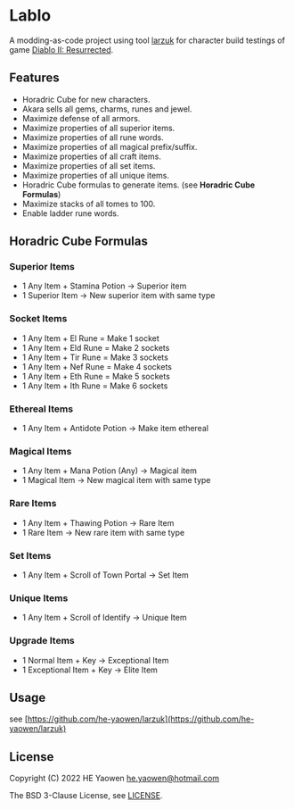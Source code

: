 # Lablo

A modding-as-code project using tool [larzuk][1] for character build testings of
game [Diablo II: Resurrected][2].

## Features

- Horadric Cube for new characters.
- Akara sells all gems, charms, runes and jewel.
- Maximize defense of all armors.
- Maximize properties of all superior items.
- Maximize properties of all rune words.
- Maximize properties of all magical prefix/suffix.
- Maximize properties of all craft items.
- Maximize properties of all set items.
- Maximize properties of all unique items.
- Horadric Cube formulas to generate items. (see **Horadric Cube Formulas**)
- Maximize stacks of all tomes to 100.
- Enable ladder rune words.

## Horadric Cube Formulas

### Superior Items

- 1 Any Item + Stamina Potion -> Superior item
- 1 Superior Item -> New superior item with same type

### Socket Items

- 1 Any Item + El Rune = Make 1 socket
- 1 Any Item + Eld Rune = Make 2 sockets
- 1 Any Item + Tir Rune = Make 3 sockets
- 1 Any Item + Nef Rune = Make 4 sockets
- 1 Any Item + Eth Rune = Make 5 sockets
- 1 Any Item + Ith Rune = Make 6 sockets

### Ethereal Items

- 1 Any Item + Antidote Potion -> Make item ethereal

### Magical Items

- 1 Any Item + Mana Potion (Any) -> Magical item
- 1 Magical Item -> New magical item with same type

### Rare Items

- 1 Any Item + Thawing Potion -> Rare Item
- 1 Rare Item -> New rare item with same type

### Set Items

- 1 Any Item + Scroll of Town Portal -> Set Item

### Unique Items

- 1 Any Item + Scroll of Identify -> Unique Item

### Upgrade Items

- 1 Normal Item + Key -> Exceptional Item
- 1 Exceptional Item + Key -> Elite Item

## Usage

see [https://github.com/he-yaowen/larzuk](https://github.com/he-yaowen/larzuk)

## License

Copyright (C) 2022 HE Yaowen <he.yaowen@hotmail.com>

The BSD 3-Clause License, see [LICENSE](./LICENSE).

[1]: https://github.com/he-yaowen/larzuk

[2]: https://diablo2.blizzard.com
